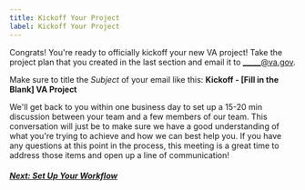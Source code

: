 ```yaml
---
title: Kickoff Your Project
label: Kickoff Your Project
---
```

Congrats! You're ready to officially kickoff your new VA project! Take the project plan that you created in the last section and email it to _____@va.gov.

Make sure to title the _Subject_ of your email like this: **Kickoff - [Fill in the Blank] VA Project**

We'll get back to you within one business day to set up a 15-20 min discussion between your team and a few members of our team. This conversation will just be to make sure we have a good understanding of what you're trying to achieve and how we can best help you. If you have any questions at this point in the process, this meeting is a great time to address those items and open up a line of communication!

<!-- Next Button -->
<a href='./set-up-your-workflow'><div class="next-button"><h5 class="next-text">Next: Set Up Your Workflow</h5></div></a>
